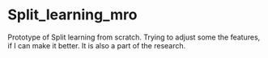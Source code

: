 # Split_learning_mro
Prototype of Split learning from scratch. Trying to adjust some the features, if I can make it better. It is also a part of the research. 
